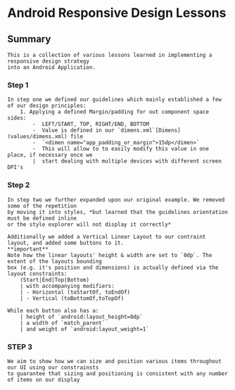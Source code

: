 # Android Responsive Design Lessons

## Summary
    This is a collection of various lessons learned in implementing a responsive design strategy
    into an Android Application.
    
### Step 1
    In step one we defined our guidelines which mainly established a few of our design principles:
        1. Applying a defined Margin/padding for out component space sides:
            -  LEFT/START, TOP, RIGHT/END, BOTTOM
            -  Value is defined in our `dimens.xml`[Dimens](values/dimens.xml) file
            -  `<dimen name="app_padding_or_margin">15dp</dimen>`
            -  This will allow to to easily modify this value in one place, if necessary once we 
            |  start dealing with multiple devices with different screen DPI's
            
### Step 2
    In step two we further expanded upon our original example. We removed some of the repetition
    by moving it into styles, *but learned that the guidelines orientation must be defined inline
    or the style explorer will not display it correctly* 
    
    Additionally we added a Vertical Linear Layout to our contraint layout, and added some buttons to it.
    **important**
    Note how the linear layouts' height & width are set to `0dp`. The extent of the layouts bounding
    box (e.g. it's position and dimensions) is actually defined via the layout constraints: 
        (Start|End|Top|Bottom)
        | with accompanying modifiers: 
        | - Horizontal (toStartOf, toEndOf)
        | - Vertical (toBottomOf,toTopOf)
    
    While each button also has a: 
        | height of `android:layout_height=0dp` 
        | a width of `match_parent` 
        | and weight of `android:layout_weight=1`
        
### STEP 3
    We aim to show how we can size and position various items throughout our UI using our constrainsts
    to guarantee that sizing and positioning is consistent with any number of items on our display 